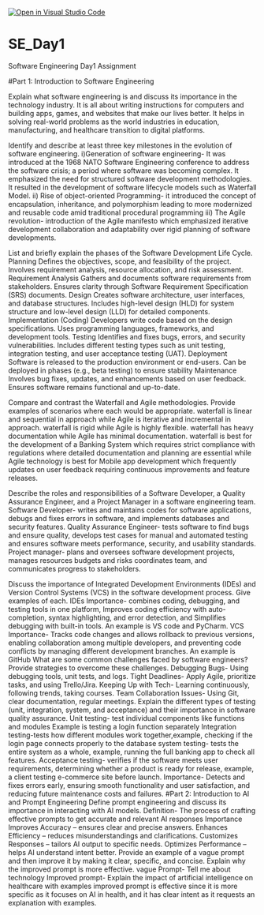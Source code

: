 [![Open in Visual Studio Code](https://classroom.github.com/assets/open-in-vscode-2e0aaae1b6195c2367325f4f02e2d04e9abb55f0b24a779b69b11b9e10269abc.svg)](https://classroom.github.com/online_ide?assignment_repo_id=18381569&assignment_repo_type=AssignmentRepo)
# SE_Day1
Software Engineering Day1 Assignment

#Part 1: Introduction to Software Engineering

Explain what software engineering is and discuss its importance in the technology industry.
It is all about writing instructions for computers and building apps, games, and websites that make our lives better. It helps in solving real-world problems as the world industries in education, manufacturing, and healthcare transition to digital platforms.

Identify and describe at least three key milestones in the evolution of software engineering.
i)Generation of software engineering- It was introduced at the 1968 NATO Software Engineering conference to address the software crisis; a period where software was becoming complex. It emphasized the need for structured software development methodologies. It resulted in the development of software lifecycle models such as Waterfall Model.
ii) Rise of object-oriented Programming- it introduced the concept of encapsulation, inheritance, and polymorphism leading to more modernized and reusable code amid traditional procedural programming
iii) The Agile revolution- introduction of the Agile manifesto which emphasized iterative development collaboration and adaptability over rigid planning of software developments.

List and briefly explain the phases of the Software Development Life Cycle.
 Planning
Defines the objectives, scope, and feasibility of the project.
Involves requirement analysis, resource allocation, and risk assessment.
Requirement Analysis
Gathers and documents software requirements from stakeholders.
Ensures clarity through Software Requirement Specification (SRS) documents.
Design
Creates software architecture, user interfaces, and database structures.
Includes high-level design (HLD) for system structure and low-level design (LLD) for detailed components.
Implementation (Coding)
Developers write code based on the design specifications.
Uses programming languages, frameworks, and development tools.
Testing
Identifies and fixes bugs, errors, and security vulnerabilities.
Includes different testing types such as unit testing, integration testing, and user acceptance testing (UAT).
Deployment
Software is released to the production environment or end-users.
Can be deployed in phases (e.g., beta testing) to ensure stability
Maintenance
Involves bug fixes, updates, and enhancements based on user feedback.
Ensures software remains functional and up-to-date.

Compare and contrast the Waterfall and Agile methodologies. Provide examples of scenarios where each would be appropriate.
waterfall is linear and sequential in approach while Agile is iterative and incremental in approach.
waterfall is rigid while Agile is highly flexible.
waterfall has heavy documentation while Agile has minimal documentation.
waterfall is best for the development of a Banking System which requires strict compliance with regulations where detailed documentation and planning are essential while Agile technology is best for Mobile app development which frequently updates on user feedback requiring continuous improvements and feature releases.

Describe the roles and responsibilities of a Software Developer, a Quality Assurance Engineer, and a Project Manager in a software engineering team.
Software Developer- writes and maintains codes for software applications, debugs and fixes errors in software, and implements databases and security features.
Quality Assurance Engineer- tests software to find bugs and ensure quality, develops test cases for manual and automated testing and ensures software meets performance, security, and usability standards.
Project manager- plans and oversees software development projects, manages resources budgets and risks coordinates team, and communicates progress to stakeholders.

Discuss the importance of Integrated Development Environments (IDEs) and Version Control Systems (VCS) in the software development process. Give examples of each.
IDEs Importance- combines coding, debugging, and testing tools in one platform, Improves coding efficiency with auto-completion, syntax highlighting, and error detection, and Simplifies debugging with built-in tools. An example is VS code and PyCharm.
VCS Importance- Tracks code changes and allows rollback to previous versions, enabling collaboration among multiple developers, and preventing code conflicts by managing different development branches. An example is GitHub
What are some common challenges faced by software engineers? Provide strategies to overcome these challenges.
Debugging Bugs- Using debugging tools, unit tests, and logs.
Tight Deadlines- Apply Agile, prioritize tasks, and using Trello/Jira.
Keeping Up with Tech- Learning continuously, following trends, taking courses.
Team Collaboration Issues- Using Git, clear documentation, regular meetings.
Explain the different types of testing (unit, integration, system, and acceptance) and their importance in software quality assurance.
Unit testing- test individual components like functions and modules Example is testing a login function separately
Integration testing-tests how different modules work together,example, checking if the login page connects properly to the database
system testing- tests the entire system as a whole, example, running the full banking app to check all features.
Acceptance testing- verifies if the software meets user requirements, determining whether a product is ready for release, example, a client testing e-commerce site before launch.
Importance- Detects and fixes errors early, ensuring smooth functionality and user satisfaction, and reducing future maintenance costs and failures.
#Part 2: Introduction to AI and Prompt Engineering
Define prompt engineering and discuss its importance in interacting with AI models.
Definition- The process of crafting effective prompts to get accurate and relevant AI responses
Importance
Improves Accuracy – ensures clear and precise answers.
Enhances Efficiency – reduces misunderstandings and clarifications.
Customizes Responses – tailors AI output to specific needs.
Optimizes Performance – helps AI understand intent better.
Provide an example of a vague prompt and then improve it by making it clear, specific, and concise. Explain why the improved prompt is more effective.
vague Prompt- Tell me about technology
Improved prompt- Explain the impact of artificial intelligence on healthcare with examples
improved prompt is effective since it is more specific as it focuses on AI in health, and it has clear intent as it requests an explanation with examples.
